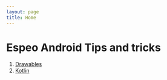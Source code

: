```yaml
---
layout: page
title: Home
---
```

# Espeo Android Tips and tricks
1. [Drawables](drawables.md)
2. [Kotlin](kotlin.md)
